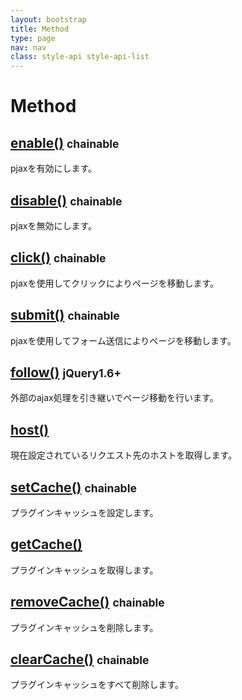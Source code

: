 ```yaml
---
layout: bootstrap
title: Method
type: page
nav: nav
class: style-api style-api-list
---
```


# Method

## [enable()](api/method/enable/) <small><span class="label label-info">chainable</span></small>
pjaxを有効にします。

## [disable()](api/method/disable/) <small><span class="label label-info">chainable</span></small>
pjaxを無効にします。

## [click()](api/method/click/) <small><span class="label label-info">chainable</span></small>
pjaxを使用してクリックによりページを移動します。

## [submit()](api/method/submit/) <small><span class="label label-info">chainable</span></small>
pjaxを使用してフォーム送信によりページを移動します。

## [follow()](api/method/follow/) <small><span class="label label-primary">jQuery1.6+</span></small>
外部のajax処理を引き継いでページ移動を行います。

## [host()](api/method/host/)
現在設定されているリクエスト先のホストを取得します。

## [setCache()](api/method/setCache/) <small><span class="label label-info">chainable</span></small>
プラグインキャッシュを設定します。

## [getCache()](api/method/getCache/)
プラグインキャッシュを取得します。

## [removeCache()](api/method/removeCache/) <small><span class="label label-info">chainable</span></small>
プラグインキャッシュを削除します。

## [clearCache()](api/method/clearCache/) <small><span class="label label-info">chainable</span></small>
プラグインキャッシュをすべて削除します。
